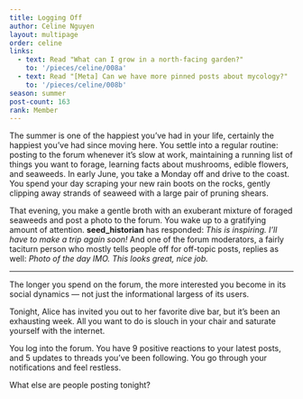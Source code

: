 ```yaml
---
title: Logging Off
author: Celine Nguyen
layout: multipage
order: celine
links:
  - text: Read "What can I grow in a north-facing garden?"
    to: '/pieces/celine/008a'
  - text: Read "[Meta] Can we have more pinned posts about mycology?"
    to: '/pieces/celine/008b'
season: summer
post-count: 163
rank: Member
---
```


The summer is one of the happiest you’ve had in your life, certainly the happiest you’ve had since moving here. You settle into a regular routine: posting to the forum whenever it’s slow at work, maintaining a running list of things you want to forage, learning facts about mushrooms, edible flowers, and seaweeds. In early June, you take a Monday off and drive to the coast. You spend your day scraping your new rain boots on the rocks, gently clipping away strands of seaweed with a large pair of pruning shears.

That evening, you make a gentle broth with an exuberant mixture of foraged seaweeds and post a photo to the forum. You wake up to a gratifying amount of attention. **seed_historian** has responded: *This is inspiring. I’ll have to make a trip again soon!* And one of the forum moderators, a fairly taciturn person who mostly tells people off for off-topic posts, replies as well: *Photo of the day IMO. This looks great, nice job.*

---

The longer you spend on the forum, the more interested you become in its social dynamics — not just the informational largess of its users.

Tonight, Alice has invited you out to her favorite dive bar, but it’s been an exhausting week. All you want to do is slouch in your chair and saturate yourself with the internet.

You log into the forum. You have 9 positive reactions to your latest posts, and 5 updates to threads you’ve been following. You go through your notifications and feel restless.  

What else are people posting tonight?
